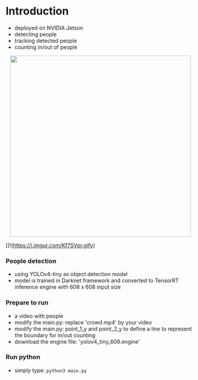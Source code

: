 # Introduction
* deployed on NVIDIA Jetson 
* detecting people
* tracking detected people
* counting in/out of people

<div align="center">
    <img src="https://i.imgur.com/Kf7SVpr.gif", width="480">
</div>

[]!(https://i.imgur.com/Kf7SVpr.gifv)

### People detection
* using YOLOv4-tiny as object detection model
* model is trained in Darknet framework and converted to TensorRT inference engine with 608 x 608 input size

### Prepare to run
* a video with people
* modify the main.py: replace 'crowd.mp4' by your video
* modify the main.py: point_1_y and point_2_y to define a line to represent the boundary for in/out counting 
* download the engine file: 'yolov4_tiny_608.engine'

### Run python
* simply type: `python3 main.py`
